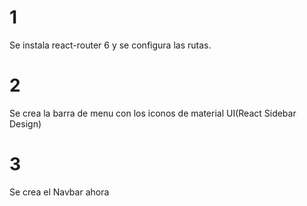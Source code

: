 # 1
 Se instala react-router 6 y se configura las rutas.

 # 2
 Se crea la barra de menu con los iconos de material UI(React Sidebar Design)
 
 # 3 
 Se crea el Navbar ahora
 